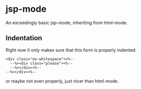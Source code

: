 # jsp-mode

An exceedingly basic jsp-mode, inheriting from html-mode.

## Indentation

Right now it only makes sure that this form is properly indented:

    <div class="no-whitespace"><%--
      --%><div class="please"><%--
      --%></div><%--
    --%></div><%--

or maybe not even properly, just nicer than html-mode.
